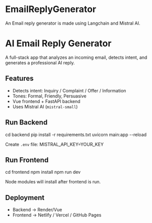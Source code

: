 # EmailReplyGenerator
An Email reply generator is made using Langchain and Mistral AI.

# AI Email Reply Generator

A full-stack app that analyzes an incoming email, detects intent, and generates a professional AI reply.

## Features
- Detects intent: Inquiry / Complaint / Offer / Information
- Tones: Formal, Friendly, Persuasive
- Vue frontend + FastAPI backend
- Uses Mistral AI (`mistral-small`)

## Run Backend
cd backend
pip install -r requirements.txt
uvicorn main:app --reload

Create `.env` file:
MISTRAL_API_KEY=YOUR_KEY

## Run Frontend
cd frontend
npm install
npm run dev

Node modules will install after frontend is run.

## Deployment
- Backend → Render/Vue
- Frontend → Netlify / Vercel / GitHub Pages
